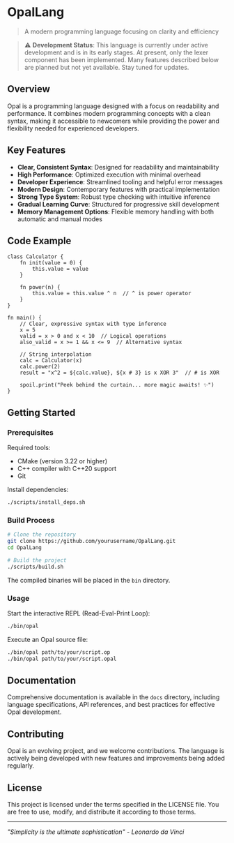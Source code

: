# OpalLang

> A modern programming language focusing on clarity and efficiency

> ⚠️ **Development Status**: This language is currently under active development and is in its early stages. At present, only the lexer component has been implemented. Many features described below are planned but not yet available. Stay tuned for updates.

## Overview 

Opal is a programming language designed with a focus on readability and performance. It combines modern programming concepts with a clean syntax, making it accessible to newcomers while providing the power and flexibility needed for experienced developers.

## Key Features

- **Clear, Consistent Syntax**: Designed for readability and maintainability
- **High Performance**: Optimized execution with minimal overhead
- **Developer Experience**: Streamlined tooling and helpful error messages
- **Modern Design**: Contemporary features with practical implementation
- **Strong Type System**: Robust type checking with intuitive inference
- **Gradual Learning Curve**: Structured for progressive skill development
- **Memory Management Options**: Flexible memory handling with both automatic and manual modes

## Code Example

```opal
class Calculator {
    fn init(value = 0) {
        this.value = value
    }

    fn power(n) {
        this.value = this.value ^ n  // ^ is power operator
    }
}

fn main() {
    // Clear, expressive syntax with type inference
    x = 5
    valid = x > 0 and x < 10  // Logical operations
    also_valid = x >= 1 && x <= 9  // Alternative syntax

    // String interpolation
    calc = Calculator(x)
    calc.power(2)
    result = "x^2 = ${calc.value}, ${x # 3} is x XOR 3"  // # is XOR

    spoil.print("Peek behind the curtain... more magic awaits! ✨")
}
```

## Getting Started

### Prerequisites

Required tools:
- CMake (version 3.22 or higher)
- C++ compiler with C++20 support
- Git

Install dependencies:
```bash
./scripts/install_deps.sh
```

### Build Process

```bash
# Clone the repository
git clone https://github.com/yourusername/OpalLang.git
cd OpalLang

# Build the project
./scripts/build.sh
```

The compiled binaries will be placed in the `bin` directory.

### Usage

Start the interactive REPL (Read-Eval-Print Loop):
```bash
./bin/opal
```

Execute an Opal source file:
```bash
./bin/opal path/to/your/script.op
./bin/opal path/to/your/script.opal
```

## Documentation

Comprehensive documentation is available in the `docs` directory, including language specifications, API references, and best practices for effective Opal development.

## Contributing

Opal is an evolving project, and we welcome contributions. The language is actively being developed with new features and improvements being added regularly.

## License

This project is licensed under the terms specified in the LICENSE file. You are free to use, modify, and distribute it according to those terms.

---
*"Simplicity is the ultimate sophistication" - Leonardo da Vinci*